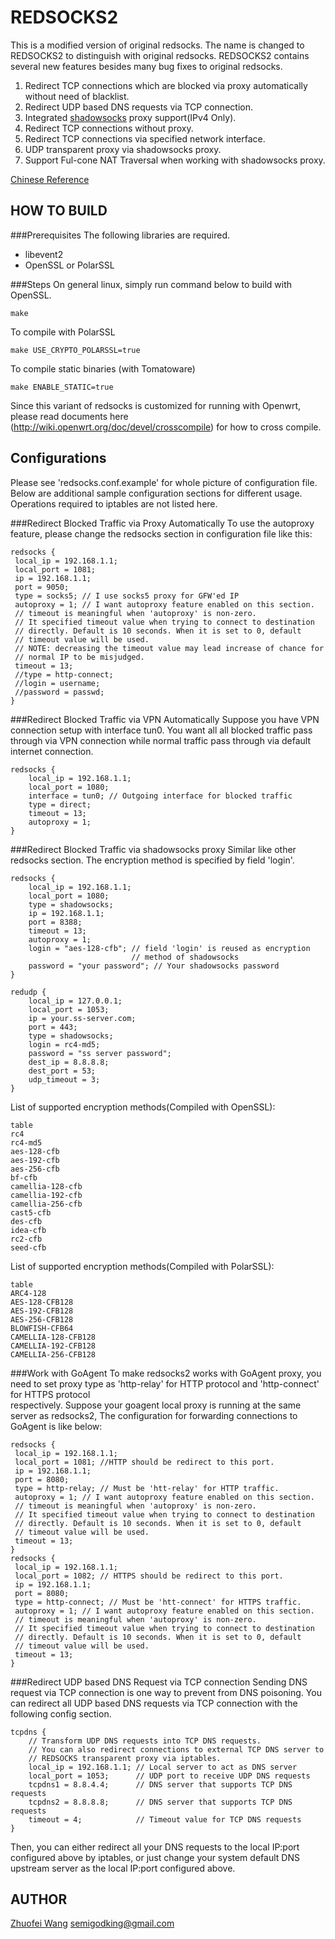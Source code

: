 REDSOCKS2
=========
This is a modified version of original redsocks.
The name is changed to REDSOCKS2 to distinguish with original redsocks.
REDSOCKS2 contains several new features besides many bug fixes to original
redsocks.

1. Redirect TCP connections which are blocked via proxy automatically without
need of blacklist.
2. Redirect UDP based DNS requests via TCP connection.
3. Integrated [shadowsocks](http://shadowsocks.org/) proxy support(IPv4 Only).
4. Redirect TCP connections without proxy.
5. Redirect TCP connections via specified network interface.
6. UDP transparent proxy via shadowsocks proxy.
7. Support Ful-cone NAT Traversal when working with shadowsocks proxy.

[Chinese Reference](https://github.com/semigodking/redsocks/wiki)

HOW TO BUILD
------------
###Prerequisites
The following libraries are required.

* libevent2
* OpenSSL or PolarSSL

###Steps
On general linux, simply run command below to build with OpenSSL.

	make

To compile with PolarSSL

	make USE_CRYPTO_POLARSSL=true

To compile static binaries (with Tomatoware)

	make ENABLE_STATIC=true

Since this variant of redsocks is customized for running with Openwrt, please
read documents here (http://wiki.openwrt.org/doc/devel/crosscompile) for how
to cross compile.

Configurations
--------------
Please see 'redsocks.conf.example' for whole picture of configuration file.
Below are additional sample configuration sections for different usage.
Operations required to iptables are not listed here.

###Redirect Blocked Traffic via Proxy Automatically
To use the autoproxy feature, please change the redsocks section in
configuration file like this:

	redsocks {
	 local_ip = 192.168.1.1;
	 local_port = 1081;
	 ip = 192.168.1.1;
	 port = 9050;
	 type = socks5; // I use socks5 proxy for GFW'ed IP
	 autoproxy = 1; // I want autoproxy feature enabled on this section.
	 // timeout is meaningful when 'autoproxy' is non-zero.
	 // It specified timeout value when trying to connect to destination
	 // directly. Default is 10 seconds. When it is set to 0, default
	 // timeout value will be used.
	 // NOTE: decreasing the timeout value may lead increase of chance for
	 // normal IP to be misjudged.
	 timeout = 13;
	 //type = http-connect;
	 //login = username;
	 //password = passwd;
	}

###Redirect Blocked Traffic via VPN Automatically
Suppose you have VPN connection setup with interface tun0. You want all 
all blocked traffic pass through via VPN connection while normal traffic
pass through via default internet connection.

	redsocks {
		local_ip = 192.168.1.1;
		local_port = 1080;
		interface = tun0; // Outgoing interface for blocked traffic
		type = direct;
		timeout = 13;
		autoproxy = 1;
	}

###Redirect Blocked Traffic via shadowsocks proxy
Similar like other redsocks section. The encryption method is specified
by field 'login'.

	redsocks {
		local_ip = 192.168.1.1;
		local_port = 1080;
		type = shadowsocks;
	 	ip = 192.168.1.1;
		port = 8388;
		timeout = 13;
		autoproxy = 1;
		login = "aes-128-cfb"; // field 'login' is reused as encryption
							   // method of shadowsocks
		password = "your password"; // Your shadowsocks password
	}
	
	redudp {
		local_ip = 127.0.0.1;
		local_port = 1053;
		ip = your.ss-server.com;
		port = 443;
		type = shadowsocks;
		login = rc4-md5;
		password = "ss server password";
		dest_ip = 8.8.8.8;
		dest_port = 53;
		udp_timeout = 3;
	}


List of supported encryption methods(Compiled with OpenSSL):

	table
	rc4
	rc4-md5
	aes-128-cfb
	aes-192-cfb
	aes-256-cfb
	bf-cfb
	camellia-128-cfb
	camellia-192-cfb
	camellia-256-cfb
	cast5-cfb
	des-cfb
	idea-cfb
	rc2-cfb
	seed-cfb

List of supported encryption methods(Compiled with PolarSSL):

	table
	ARC4-128
	AES-128-CFB128
	AES-192-CFB128
	AES-256-CFB128
	BLOWFISH-CFB64
	CAMELLIA-128-CFB128
	CAMELLIA-192-CFB128
	CAMELLIA-256-CFB128

###Work with GoAgent
To make redsocks2 works with GoAgent proxy, you need to set proxy type as
'http-relay' for HTTP protocol and 'http-connect' for HTTPS protocol  
respectively.
Suppose your goagent local proxy is running at the same server as redsocks2,
The configuration for forwarding connections to GoAgent is like below:

	redsocks {
	 local_ip = 192.168.1.1;
	 local_port = 1081; //HTTP should be redirect to this port.
	 ip = 192.168.1.1;
	 port = 8080;
	 type = http-relay; // Must be 'htt-relay' for HTTP traffic. 
	 autoproxy = 1; // I want autoproxy feature enabled on this section.
	 // timeout is meaningful when 'autoproxy' is non-zero.
	 // It specified timeout value when trying to connect to destination
	 // directly. Default is 10 seconds. When it is set to 0, default
	 // timeout value will be used.
	 timeout = 13;
	}
	redsocks {
	 local_ip = 192.168.1.1;
	 local_port = 1082; // HTTPS should be redirect to this port.
	 ip = 192.168.1.1;
	 port = 8080;
	 type = http-connect; // Must be 'htt-connect' for HTTPS traffic. 
	 autoproxy = 1; // I want autoproxy feature enabled on this section.
	 // timeout is meaningful when 'autoproxy' is non-zero.
	 // It specified timeout value when trying to connect to destination
	 // directly. Default is 10 seconds. When it is set to 0, default
	 // timeout value will be used.
	 timeout = 13;
	}

###Redirect UDP based DNS Request via TCP connection
Sending DNS request via TCP connection is one way to prevent from DNS
poisoning. You can redirect all UDP based DNS requests via TCP connection
with the following config section.

    tcpdns {
    	// Transform UDP DNS requests into TCP DNS requests.
    	// You can also redirect connections to external TCP DNS server to
    	// REDSOCKS transparent proxy via iptables.
    	local_ip = 192.168.1.1; // Local server to act as DNS server
    	local_port = 1053;      // UDP port to receive UDP DNS requests
    	tcpdns1 = 8.8.4.4;      // DNS server that supports TCP DNS requests
    	tcpdns2 = 8.8.8.8;      // DNS server that supports TCP DNS requests
    	timeout = 4;            // Timeout value for TCP DNS requests
    }

Then, you can either redirect all your DNS requests to the local IP:port
configured above by iptables, or just change your system default DNS upstream
server as the local IP:port configured above.

AUTHOR
------
[Zhuofei Wang](mailto:semigodking.com) semigodking@gmail.com

